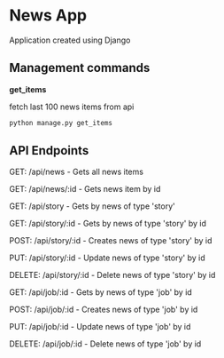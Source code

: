  # News App
 Application created using Django


## Management commands
__get_items__


fetch last 100 news items from api
```bash
python manage.py get_items
```
## API Endpoints
GET: /api/news - Gets all news items

GET: /api/news/:id - Gets news item by id

GET: /api/story - Gets by news of type 'story'

GET: /api/story/:id - Gets by news of type 'story' by id

POST: /api/story/:id - Creates news of type 'story' by id

PUT: /api/story/:id - Update news of type 'story' by id

DELETE: /api/story/:id - Delete news of type 'story' by id

GET: /api/job/:id - Gets by news of type 'job' by id

POST: /api/job/:id - Creates news of type 'job' by id

PUT: /api/job/:id - Update news of type 'job' by id

DELETE: /api/job/:id - Delete news of type 'job' by id